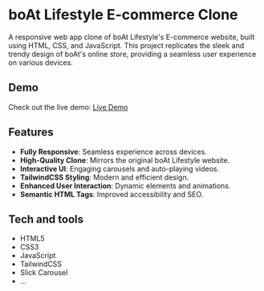 # boAt Lifestyle E-commerce Clone

A responsive web app clone of boAt Lifestyle's E-commerce website, built using HTML, CSS, and JavaScript. This project replicates the sleek and trendy design of boAt's online store, providing a seamless user experience on various devices.

## Demo

Check out the live demo: [Live Demo](https://boat-clone-by-saiful.netlify.app/)


## Features

- **Fully Responsive**: Seamless experience across devices.
- **High-Quality Clone**: Mirrors the original boAt Lifestyle website.
- **Interactive UI**: Engaging carousels and auto-playing videos.
- **TailwindCSS Styling**: Modern and efficient design.
- **Enhanced User Interaction**: Dynamic elements and animations.
- **Semantic HTML Tags**: Improved accessibility and SEO.


## Tech and tools 

- HTML5
- CSS3
- JavaScript
- TailwindCSS
- Slick Carousel
- ...



